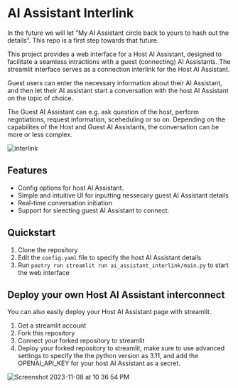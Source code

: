# AI Assistant Interlink

In the future we will let “My AI Assistant circle back to yours to hash out the details”. This repo is a first step towards that future.

This project provides a web interface for a Host AI Assistant, designed to facilitate a seamless intractions with a guest (connecting) AI Assistants.
The streamlit interface serves as a connection interlink for the Host AI Assistant.

Guest users can enter the necessary information about their AI Assistant, and then let their AI assistant start a conversation with the host AI Assistant on the topic of choice.

The Guest AI Assistant can e.g. ask question of the host, perform negotiations, request information, sceheduling or so on. 
Depending on the capabilites of the Host and Guest AI Assistants, the conversation can be more or less complex.

![interlink](https://github.com/JoelKronander/ai_assistant_interlink/assets/18355572/88cf8359-29df-4878-a6ef-887d87af7c71)

## Features
- Config options for host AI Assistant.
- Simple and intuitive UI for inputting nessecary guest AI Assistant details
- Real-time conversation initiation
- Support for sleecting guest AI Assistant to connect.

## Quickstart
1. Clone the repository
2. Edit the `config.yaml` file to specify the host AI Assistant details
3. Run `poetry run streamlit run ai_assistant_interlink/main.py` to start the web interface

## Deploy your own Host AI Assistant interconnect
You can also easily deploy your Host AI Assistant page with streamlit.

1. Get a streamlit account
2. Fork this repository
3. Connect your forked repository to streamlit
4. Deploy your forked repository to streamlit, make sure to use advanced settings to specify the the python version as 3.11, and add the OPENAI_API_KEY for your host AI Assistant as a secret.

![Screenshot 2023-11-08 at 10 36 54 PM](https://github.com/JoelKronander/ai_assistant_interlink/assets/18355572/ff17f0e5-23ce-468e-9970-f01b97335589)
